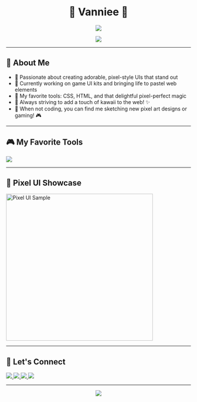 <h1 align="center">🌸 Vanniee 🌸</h1>

<p align="center">
  <img src="https://capsule-render.vercel.app/api?type=waving&color=f9a8d4&height=200&section=header&text=Welcome!&fontColor=ffffff&fontSize=40&animation=fadeIn" />
</p>

<p align="center">
  <img src="https://readme-typing-svg.herokuapp.com/?color=f472b6&center=true&vCenter=true&lines=✨+Pixel+Art+Lover;🌸+Pastel+Theme+Enthusiast;💻+Front-end+Magician;🎮+Game+UI+Crafter;🎨+Design+Dreamer" />
</p>

---

## 🧁 About Me

- 🍓 Passionate about creating adorable, pixel-style UIs that stand out  
- 🌼 Currently working on game UI kits and bringing life to pastel web elements  
- 💖 My favorite tools: CSS, HTML, and that delightful pixel-perfect magic  
- 🎀 Always striving to add a touch of kawaii to the web! ✨  
- 🌙 When not coding, you can find me sketching new pixel art designs or gaming! 🎮  

---

## 🎮 My Favorite Tools

<p>
  <img src="https://skillicons.dev/icons?i=html,css,react,figma,cpp" />
</p>

---

## 🎨 Pixel UI Showcase

<p>
  <img src="https://github.com/your-username/your-pixel-ui-preview.png" width="400px" alt="Pixel UI Sample"/>
</p>

---

## 💌 Let's Connect

<p>
  <a href="https://github.com/vanniee2401">
    <img src="https://img.shields.io/badge/GitHub-vanniee2401-8b5cf6?style=flat-square&logo=github" />
  </a>
  <a href="mailto:24521981@gm.uit.edu.vn">
    <img src="https://img.shields.io/badge/Email-Send-f9a8d4?style=flat-square&logo=gmail" />
  </a>
  <a href="https://www.linkedin.com/in/your-username/">
    <img src="https://img.shields.io/badge/LinkedIn-Connect-0077B5?style=flat-square&logo=linkedin" />
  </a>
  <a href="https://twitter.com/your-username">
    <img src="https://img.shields.io/badge/Twitter-Follow-1DA1F2?style=flat-square&logo=twitter" />
  </a>
</p>

---

<p align="center">
  <img src="https://capsule-render.vercel.app/api?type=waving&color=f9a8d4&height=120&section=footer" />
</p>
